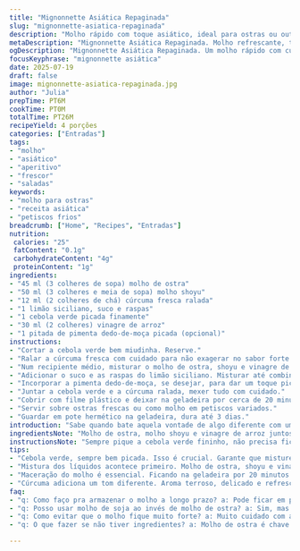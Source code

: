 ```yaml
---
title: "Mignonnette Asiática Repaginada"
slug: "mignonnette-asiatica-repaginada"
description: "Molho rápido com toque asiático, ideal para ostras ou outras entradas frias. Combina sabores como molho de ostra e limão siciliano para uma pitada cítrica inesperada. Gingibre substituído por cúrcuma fresca para aroma diferente. Quantidades ajustadas para uma versão um pouco mais marcante. Tempo de maceração estendido para 20 minutos. Conserva em geladeira até 3 dias. Versátil e refrescante, serve também como molho para saladas ou frutos do mar."
metaDescription: "Mignonnette Asiática Repaginada. Molho refrescante, toque de cúrcuma e limão siciliano. Ideal para ostras e entradas frias."
ogDescription: "Mignonnette Asiática Repaginada. Um molho rápido com cúrcuma. Serve bem com ostras e petiscos frios."
focusKeyphrase: "mignonnette asiática"
date: 2025-07-19
draft: false
image: mignonnette-asiatica-repaginada.jpg
author: "Julia"
prepTime: PT6M
cookTime: PT0M
totalTime: PT26M
recipeYield: 4 porções
categories: ["Entradas"]
tags:
- "molho"
- "asiático"
- "aperitivo"
- "frescor"
- "saladas"
keywords:
- "molho para ostras"
- "receita asiática"
- "petiscos frios"
breadcrumb: ["Home", "Recipes", "Entradas"]
nutrition: 
 calories: "25"
 fatContent: "0.1g"
 carbohydrateContent: "4g"
 proteinContent: "1g"
ingredients:
- "45 ml (3 colheres de sopa) molho de ostra"
- "50 ml (3 colheres e meia de sopa) molho shoyu"
- "12 ml (2 colheres de chá) cúrcuma fresca ralada"
- "1 limão siciliano, suco e raspas"
- "1 cebola verde picada finamente"
- "30 ml (2 colheres) vinagre de arroz"
- "1 pitada de pimenta dedo-de-moça picada (opcional)"
instructions:
- "Cortar a cebola verde bem miudinha. Reserve."
- "Ralar a cúrcuma fresca com cuidado para não exagerar no sabor forte."
- "Num recipiente médio, misturar o molho de ostra, shoyu e vinagre de arroz."
- "Adicionar o suco e as raspas do limão siciliano. Misturar até combinar."
- "Incorporar a pimenta dedo-de-moça, se desejar, para dar um toque picante."
- "Juntar a cebola verde e a cúrcuma ralada, mexer tudo com cuidado."
- "Cobrir com filme plástico e deixar na geladeira por cerca de 20 minutos para macerar."
- "Servir sobre ostras frescas ou como molho em petiscos variados."
- "Guardar em pote hermético na geladeira, dura até 3 dias."
introduction: "Sabe quando bate aquela vontade de algo diferente com um toque asiático? Mignonnette virou praticamente minha arma secreta pra entradas com frutos do mar. Só que troquei a receita original pra algo mais ousado. Pouca coisa muda mas muda tudo. A cúrcuma entra no lugar do gengibre – aroma terroso, cor vibrante. Molho de ostra no lugar do shoyu? Também não, uso os dois. E limão siciliano pra dar uma quadrada no sabor. No lugar do vinagre normal, vinagre de arroz pra suavizar. Eu deixo sempre uns minutos a mais pra misturar as ideias. Na geladeira rende uns dias, nil. Se não tiver ostra dá pra usar no camarão, até com salada verde vira legal. Se quiser picância leve, umas pedrinhas de pimenta dedo-de-moça são bem-vindas. Fica fácil e diferente, tem que apostar."
ingredientsNote: "Molho de ostra, molho shoyu e vinagre de arroz juntos criam uma base umami equilibrada, sem pesar. A cúrcuma fresca gera versatilidade – não é gengibre, é mais terroso, ter um sabor diferente na boca. Cuidado ao ralar pra não exagerar, o sabor é forte e pode mandar tudo pro outro extremo. Limão siciliano é o armador secreto, cheiro e gosto diferentes do limão comum, dá toque cítrico elegante. A cebola verde, mínima, traz frescor e crocância. A pimenta dedo-de-moça, opcional, oferece um jeito fácil de ajustar o molho pra quem curte mais quente. Se não tiver vinagre de arroz, vale trocar por vinho branco suave, porém aqui perde parte da leveza. Quantidades mudadas pra uma versão mais caudalosa, mais aconchegante, serve mais porções, rende. Tudo pode ser ajustado, menos a cúrcuma que muda mesmo toda a vibe."
instructionsNote: "Sempre pique a cebola verde fininho, não precisa ficar pedaço grande, o ingrediente deve misturar, não assumir o papel principal. Cúrcuma precisa cuidado na dose – rale e não esprema demais, mexe muito e vira pasta densa pra molho. Misture primeiro os líquidos, vinagre, shoyu e molho de ostra pra não empelotar. Limão vai em duas etapas, com raspas na hora da mistura e o suco no final, assim o aroma vem mais solto. A pimenta dedo-de-moça deve ser picada fininha e testada pra não desalinhavar demais a receita. Maceração na geladeira é fundamental pra juntar tudo bem, tempo varia entre 15 e 20 minutos, mais faz diferença no sabor, menos deixa a cebola muito viva. Armazene em vidro com tampa pra não misturar odores. Use para ostras, mas também capricha no frango grelhado ou saladas simples, fica versátil. Lave tudo com água fria antes se for usar em recipiente não plástico, conserva cor e textura."
tips:
- "Cebola verde, sempre bem picada. Isso é crucial. Garante que misture com o molho. Não pode dominar o sabor. Deixe misturar tudo. O mesmo vale para a cúrcuma. Cuide na hora de ralar. O sabor dela é intenso. Excesso pode estragar a receita."
- "Mistura dos líquidos acontece primeiro. Molho de ostra, shoyu e vinagre. Isso evita pelotinhas. Depois, limão em duas etapas. Raspas primeiro. Sucão no final. O aroma fica mais livre assim. A pimenta dedo-de-moça é opcional. Ajusta a picância, mas cuidado ao picar."
- "Maceração do molho é essencial. Ficando na geladeira por 20 minutos. Isso ajuda a misturar todos os sabores. Mais tempo é melhor, menos tempo a cebola fica muito intensa. Armazenar em pote vidro é melhor. Evita misturar cheiros indesejados com outros alimentos."
- "Cúrcuma adiciona um tom diferente. Aroma terroso, delicado e refrescante. Use também no frango grelhado, fica bom. E com saladas, até um toque especial. Se não tiver vinagre de arroz, vinho branco vai. Mas a leveza some um pouco. Ajustes sempre possíveis. Porém, cuidado com a cúrcuma, muda muito."
faq:
- "q: Como faço pra armazenar o molho a longo prazo? a: Pode ficar em pote hermético. Até 3 dias na geladeira. Se quiser mais tempo, não. Difícil por ser fresco."
- "q: Posso usar molho de soja ao invés de molho de ostra? a: Sim, mas altera o sabor. O umami muda. Melhor misturar os dois mesmo, fica equilibrado."
- "q: Como evitar que o molho fique muito forte? a: Muito cuidado com a cúrcuma. Use menos do que a receita. Isso ajuda eliminar excesso de sabor. Alternativas em outros ingredientes envolvem mais cítrico."
- "q: O que fazer se não tiver ingredientes? a: Molho de ostra é chave. Mas improvisa com molho shoyu e limão comum. Resultado muda, mas ainda funciona. Criatividade no processo, perfeito."

---
```

